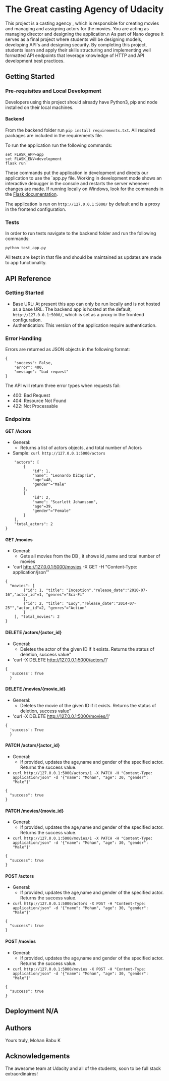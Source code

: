 # The Great casting Agency of Udacity

This project is a casting agency , which is responsible for creating movies and managing and assigning actors for the movies. You are acting as managing director and designing the application.n As part of Nano degree it serves as a final project where students will be designing models, developing API's and designing security. By completing this project, students learn and apply their skills structuring and implementing well formatted API endpoints that leverage knowledge of HTTP and API development best practices.
 
## Getting Started

### Pre-requisites and Local Development 
Developers using this project should already have Python3, pip and node installed on their local machines.

#### Backend

From the backend folder run `pip install requirements.txt`. All required packages are included in the requirements file. 

To run the application run the following commands: 
```
set FLASK_APP=app
set FLASK_ENV=development
flask run
```

These commands put the application in development and directs our application to use the `app.py file. Working in development mode shows an interactive debugger in the console and restarts the server whenever changes are made. If running locally on Windows, look for the commands in the [Flask documentation](http://flask.pocoo.org/docs/1.0/tutorial/factory/).

The application is run on `http://127.0.0.1:5000/` by default and is a proxy in the frontend configuration. 


### Tests
In order to run tests navigate to the backend folder and run the following commands: 

```
python test_app.py
```
All tests are kept in that file and should be maintained as updates are made to app functionality. 

## API Reference

### Getting Started
- Base URL: At present this app can only be run locally and is not hosted as a base URL. The backend app is hosted at the default, `http://127.0.0.1:5000/`, which is set as a proxy in the frontend configuration. 
- Authentication: This version of the application require authentication. 

### Error Handling
Errors are returned as JSON objects in the following format:
```
{
    "success": False, 
    "error": 400,
    "message": "bad request"
}
```
The API will return three error types when requests fail:
- 400: Bad Request
- 404: Resource Not Found
- 422: Not Processable 

### Endpoints 
#### GET /Actors
- General:
    - Returns a list of actors objects, and total number of Actors 
- Sample: `curl http://127.0.0.1:5000/actors`

``` {
    "actors": [
        {
            "id": 1,
            "name": "Leonardo DiCaprio",
            "age"=48, 
            "gender"="Male"
        },
        {
            "id": 2,
            "name": "Scarlett Johansson",
            "age"=39, 
            "gender"="Female"
        }
    ],
    "total_actors": 2
}
```

#### GET /movies
- General:
    - Gets all movies from the DB , it shows id ,name and total number of movies 
- 'curl http://127.0.0.1:5000/movies -X GET -H "Content-Type: application/json"'
```
{
  "movies": [
        {"id": 1, "title": "Inception","release_date":"2010-07-16","actor_id"=1, "genres"="Sci-Fi"
        },
        {"id": 2, "title": "Lucy","release_date":"2014-07-25"","actor_id"=2, "genres"="Action"
        }
    ], "total_movies": 2
}
```
#### DELETE /actors/{actor_id}
- General:
    - Deletes the actor of the given ID if it exists. Returns the status of deletion, success value"
- 'curl -X DELETE http://127.0.0.1:5000/actors/1'
```
{
  'success': True
  }
```
#### DELETE /movies/{movie_id}
- General:
    - Deletes the movie of the given ID if it exists. Returns the status of deletion, success value"
- 'curl -X DELETE http://127.0.0.1:5000/movies/1'
```
{
  'success': True
  }
```
#### PATCH /actors/{actor_id}
- General:
    - If provided, updates the age,name and gender of the specified actor. Returns the success value. 
- `curl http://127.0.0.1:5000/actors/1 -X PATCH -H "Content-Type: application/json" -d '{"name": "Mohan", "age": 30, "gender": "Male"}'`
```
{
  "success": true
}
```
#### PATCH /movies/{movie_id}
- General:
    - If provided, updates the age,name and gender of the specified actor. Returns the success value. 
- `curl http://127.0.0.1:5000/movies/1 -X PATCH -H "Content-Type: application/json" -d '{"name": "Mohan", "age": 30, "gender": "Male"}'`
```
{
  "success": true
}
```

#### POST /actors
- General:
    - If provided, updates the age,name and gender of the specified actor. Returns the success value. 
- `curl http://127.0.0.1:5000/actors -X POST -H "Content-Type: application/json" -d '{"name": "Mohan", "age": 30, "gender": "Male"}'`
```
{
  "success": true
}
```
#### POST /movies
- General:
    - If provided, updates the age,name and gender of the specified actor. Returns the success value. 
- `curl http://127.0.0.1:5000/movies -X POST -H "Content-Type: application/json" -d '{"name": "Mohan", "age": 30, "gender": "Male"}'`
```
{
  "success": true
}
```


## Deployment N/A

## Authors
Yours truly, Mohan Babu K

## Acknowledgements 
The awesome team at Udacity and all of the students, soon to be full stack extraordinaires! 

